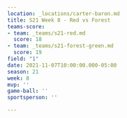 ```yaml
---
location: _locations/carter-baron.md
title: S21 Week 8 - Red vs Forest
teams-score:
- team: _teams/s21-red.md
  score: 18
- team: _teams/s21-forest-green.md
  score: 19
field: "1"
date: 2021-11-07T10:00:00.000-05:00
season: 21
week: 8
mvp: ''
game-ball: ''
sportsperson: ''

---
```

